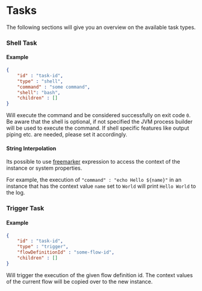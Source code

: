 # Tasks

The following sections will give you an overview on the available task types.

### Shell Task 
#### Example

```json
{
    "id" : "task-id",
    "type" : "shell",
    "command" : "some command",
    "shell": "bash",
    "children" : []
}
```

Will execute the command and be considered successfully on exit code `0`. Be aware that the shell is optional,
if not specified the JVM process builder will be used to execute the command. If shell specific features 
like output piping etc. are needed, please set it accordingly.

#### String Interpolation

Its possible to use [freemarker](https://freemarker.apache.org) expression to 
access the context of the instance or system properties.

For example, the execution of `"command" : "echo Hello ${name}"` 
in an instance that has the context value `name` set to `World` 
will print `Hello World` to the log.

### Trigger Task 
#### Example

```json
{
    "id" : "task-id",
    "type" : "trigger",
    "flowDefinitionId" : "some-flow-id",
    "children" : []
}
```

Will trigger the execution of the given flow definition id. The context values of the current flow will be copied over
to the new instance.

